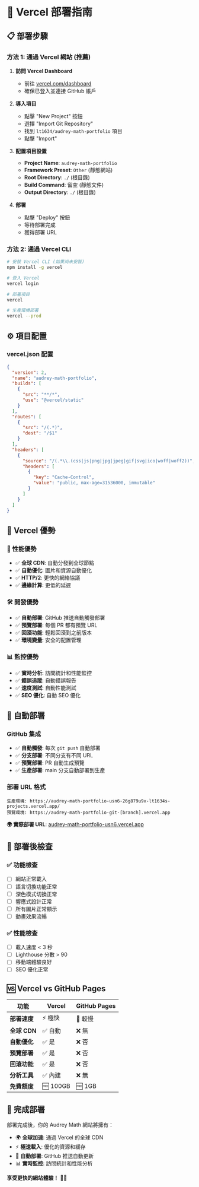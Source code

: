 # 🚀 Vercel 部署指南

## 📋 **部署步驟**

### **方法 1: 通過 Vercel 網站 (推薦)**

1. **訪問 Vercel Dashboard**
   - 前往 [vercel.com/dashboard](https://vercel.com/dashboard)
   - 確保已登入並連接 GitHub 帳戶

2. **導入項目**
   - 點擊 "New Project" 按鈕
   - 選擇 "Import Git Repository"
   - 找到 `lt1634/audrey-math-portfolio` 項目
   - 點擊 "Import"

3. **配置項目設置**
   - **Project Name**: `audrey-math-portfolio`
   - **Framework Preset**: `Other` (靜態網站)
   - **Root Directory**: `./` (根目錄)
   - **Build Command**: 留空 (靜態文件)
   - **Output Directory**: `./` (根目錄)

4. **部署**
   - 點擊 "Deploy" 按鈕
   - 等待部署完成
   - 獲得部署 URL

### **方法 2: 通過 Vercel CLI**

```bash
# 安裝 Vercel CLI (如果尚未安裝)
npm install -g vercel

# 登入 Vercel
vercel login

# 部署項目
vercel

# 生產環境部署
vercel --prod
```

## ⚙️ **項目配置**

### **vercel.json 配置**
```json
{
  "version": 2,
  "name": "audrey-math-portfolio",
  "builds": [
    {
      "src": "**/*",
      "use": "@vercel/static"
    }
  ],
  "routes": [
    {
      "src": "/(.*)",
      "dest": "/$1"
    }
  ],
  "headers": [
    {
      "source": "/(.*\\.(css|js|png|jpg|jpeg|gif|svg|ico|woff|woff2))",
      "headers": [
        {
          "key": "Cache-Control",
          "value": "public, max-age=31536000, immutable"
        }
      ]
    }
  ]
}
```

## 🌟 **Vercel 優勢**

### **🚀 性能優勢**
- ✅ **全球 CDN**: 自動分發到全球節點
- ✅ **自動優化**: 圖片和資源自動優化
- ✅ **HTTP/2**: 更快的網絡協議
- ✅ **邊緣計算**: 更低的延遲

### **🛠️ 開發優勢**
- ✅ **自動部署**: GitHub 推送自動觸發部署
- ✅ **預覽部署**: 每個 PR 都有預覽 URL
- ✅ **回滾功能**: 輕鬆回滾到之前版本
- ✅ **環境變量**: 安全的配置管理

### **📊 監控優勢**
- ✅ **實時分析**: 訪問統計和性能監控
- ✅ **錯誤追蹤**: 自動錯誤報告
- ✅ **速度測試**: 自動性能測試
- ✅ **SEO 優化**: 自動 SEO 優化

## 🔄 **自動部署**

### **GitHub 集成**
- ✅ **自動觸發**: 每次 `git push` 自動部署
- ✅ **分支部署**: 不同分支有不同 URL
- ✅ **預覽部署**: PR 自動生成預覽
- ✅ **生產部署**: main 分支自動部署到生產

### **部署 URL 格式**
```
生產環境: https://audrey-math-portfolio-usn6-26g879u9x-lt1634s-projects.vercel.app/
預覽環境: https://audrey-math-portfolio-git-[branch].vercel.app
```

**🌍 實際部署 URL**: [audrey-math-portfolio-usn6.vercel.app](https://audrey-math-portfolio-usn6-26g879u9x-lt1634s-projects.vercel.app/)

## 🎯 **部署後檢查**

### **✅ 功能檢查**
- [ ] 網站正常載入
- [ ] 語言切換功能正常
- [ ] 深色模式切換正常
- [ ] 響應式設計正常
- [ ] 所有圖片正常顯示
- [ ] 動畫效果流暢

### **✅ 性能檢查**
- [ ] 載入速度 < 3 秒
- [ ] Lighthouse 分數 > 90
- [ ] 移動端體驗良好
- [ ] SEO 優化正常

## 🆚 **Vercel vs GitHub Pages**

| 功能 | Vercel | GitHub Pages |
|------|--------|--------------|
| **部署速度** | ⚡ 極快 | 🐌 較慢 |
| **全球 CDN** | ✅ 自動 | ❌ 無 |
| **自動優化** | ✅ 是 | ❌ 否 |
| **預覽部署** | ✅ 是 | ❌ 否 |
| **回滾功能** | ✅ 是 | ❌ 否 |
| **分析工具** | ✅ 內建 | ❌ 無 |
| **免費額度** | 🆓 100GB | 🆓 1GB |

## 🎉 **完成部署**

部署完成後，你的 Audrey Math 網站將擁有：
- 🌍 **全球加速**: 通過 Vercel 的全球 CDN
- ⚡ **極速載入**: 優化的資源和緩存
- 🔄 **自動部署**: GitHub 推送自動更新
- 📊 **實時監控**: 訪問統計和性能分析

**享受更快的網站體驗！** 🚀✨
